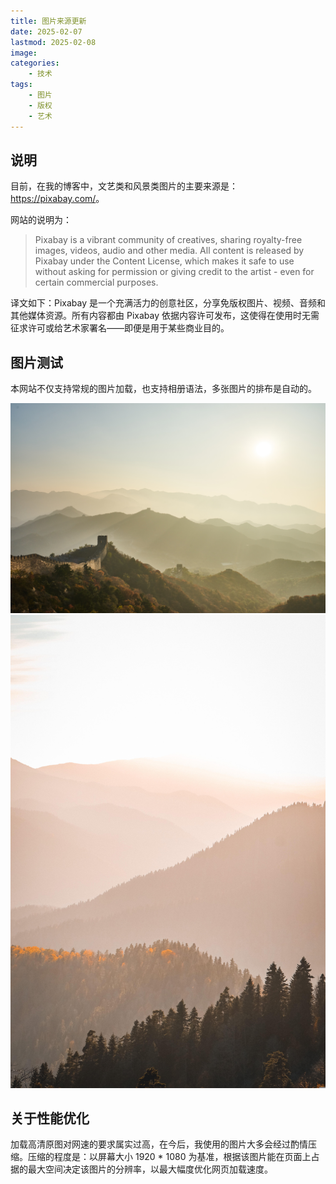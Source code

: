 ```yaml
---
title: 图片来源更新
date: 2025-02-07
lastmod: 2025-02-08
image: 
categories:
    - 技术
tags:
    - 图片
    - 版权
    - 艺术
---
```


## 说明

目前，在我的博客中，文艺类和风景类图片的主要来源是：<https://pixabay.com/>。

网站的说明为：

> Pixabay is a vibrant community of creatives, sharing royalty-free images, videos, audio and other media. All content is released by Pixabay under the Content License, which makes it safe to use without asking for permission or giving credit to the artist - even for certain commercial purposes.

译文如下：Pixabay 是一个充满活力的创意社区，分享免版权图片、视频、音频和其他媒体资源。所有内容都由 Pixabay 依据内容许可发布，这使得在使用时无需征求许可或给艺术家署名——即便是用于某些商业目的。

## 图片测试

本网站不仅支持常规的图片加载，也支持相册语法，多张图片的排布是自动的。

![长城](mountain.jpg) ![日落](sunset.jpg)

## 关于性能优化

加载高清原图对网速的要求属实过高，在今后，我使用的图片大多会经过酌情压缩。压缩的程度是：以屏幕大小 1920 * 1080 为基准，根据该图片能在页面上占据的最大空间决定该图片的分辨率，以最大幅度优化网页加载速度。
